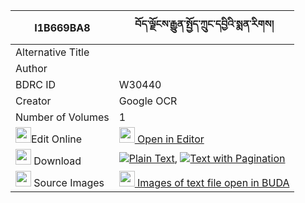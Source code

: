 |I1B669BA8|བོད་ལྗོངས་རྒྱུན་སྤྱོད་ཀྲུང་དབྱིའི་སྨན་རིགས། 
| --- | --- 
|Alternative Title |
|Author | 
|BDRC ID | W30440
|Creator | Google OCR
|Number of Volumes| 1
|<img width="25" src="https://img.icons8.com/color/25/000000/edit-property.png">Edit Online| [<img width="25" src="https://avatars.githubusercontent.com/u/45091458?s=200&v=4"> Open in Editor](http://editor.openpecha.org/I1B669BA8)
|<img width="25" src="https://img.icons8.com/fluent/48/000000/download-2.png"/>  Download | [![](https://img.icons8.com/color/20/000000/txt.png)Plain Text](https://github.com/Openpecha/I1B669BA8/releases/download/v2/bojong_gyun_cho_trung_yi_i_men_plain_I1B669BA8.zip), [![](https://img.icons8.com/color/20/000000/txt.png)Text with Pagination](https://github.com/Openpecha/I1B669BA8/releases/download/v2/bojong_gyun_cho_trung_yi_i_men_pages_I1B669BA8.zip)
|<img width="25" src="https://img.icons8.com/plasticine/100/000000/pictures-folder.png"/>  Source Images | [<img width="25" src="https://library.bdrc.io/icons/BUDA-small.svg"> Images of text file open in BUDA](https://library.bdrc.io/show/bdr:W30440)